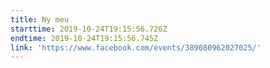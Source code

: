 ```yaml
---
title: Ny meu
starttime: 2019-10-24T19:15:56.726Z
endtime: 2019-10-24T19:15:56.745Z
link: 'https://www.facebook.com/events/389080962027025/'
---
```


